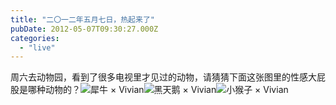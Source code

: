 ```yaml
---
title: "二〇一二年五月七日，热起来了"
pubDate: 2012-05-07T09:30:27.000Z
categories: 
  - "live"
---
```


周六去动物园，看到了很多电视里才见过的动物，请猜猜下面这张图里的性感大屁股是哪种动物的？![犀牛 × Vivian](https://spaces.liuweinan.com/Picture/C360_2012-05-05-12-54-11_mini.jpg)![黑天鹅 × Vivian](https://spaces.liuweinan.com/Picture/C360_2012-05-05-13-33-48_mini.jpg)![小猴子 × Vivian](https://spaces.liuweinan.com/Picture/C360_2012-05-05-13-45-25_mini.jpg)
